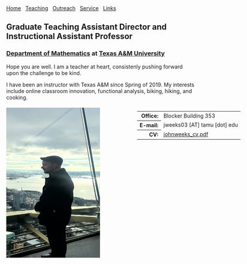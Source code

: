 <!-- <html xmlns="http://www.w3.org/1999/xhtml" xml:lang="en"> --> 
 

<!-- ==================== DEFINE DOCUMENT VARS HERE ==================== --> 
<!-- ========== In this section change YOUR NAME to your name ========== --> 
<html lang="en-US"><head><meta http-equiv="Content-Type" content="text/html; charset=UTF-8"> 
</head> 
 

<body> 
<!--#include virtual="/includes/1colUser.inc.html" --> 
 

<!-- ==================== BEGIN YOUR CONTENT HERE ==================== --> 
 
<div class="header">
    <a href="/" class="menulink">Home</a>&nbsp;&nbsp;
    <a href="/teaching/" class="menulink">Teaching</a>&nbsp;&nbsp;
    <a href="/outreach/" class="menulink">Outreach</a>&nbsp;&nbsp;
    <a href="/service/" class="menulink">Service</a>&nbsp;&nbsp;
    <!-- <a href="/conferences/" class="menulink">Conferences</a>&nbsp;&nbsp;
    <a href="/contact/" class="menulink">Contact</a>&nbsp;&nbsp;-->
    <a href="/links/" class="menulink">Links</a>&nbsp;&nbsp;
  </div>

<h2>Graduate Teaching Assistant Director and Instructional Assistant Professor</h2>
<h3><a href="https://math.tamu.edu/">Department of Mathematics</a> at <a href="https://tamu.edu/">Texas A&M University</a></h3> 
<p>Hope you are well. I am a teacher at heart, consistenly pushing forward upon the challenge to be kind.</p>

<p>I have been an instructor with Texas A&M since Spring of 2019. My interests include online classroom innovation, functional analysis, biking, hiking, and cooking.</p>

<div style="width:625px;"> 
<div style="float:left;"> 
<!-- Photograph --> 
<img src="./photos/me.jpeg" alt="[PHOTO]" 
     style="position:relative;float:left;padding-right:5px;padding-top:5px;width:250px;height:400px"/> 
</div> 
<div style="float:right;"> 

<!-- Contact info --> 
<table> 
<tr><!-- Office --> 
<th style="text-align: right">Office:</th> 
<td>Blocker Building 353</td> 
</tr> 
<tr><!-- Obfuscate your e-mail address to reduce spam --> 
<th style="text-align: right">E-mail:</th> 
<td>jweeks03 [AT] tamu [dot] edu</td> 
</tr>
<tr><!-- Link to your CV --> 
<th style="text-align: right">CV:</th> 
<td><a href="johnweeks_cv.pdf">johnweeks_cv.pdf</a></td> 
<!-- <td><a href="misc/cv.pdf">John Weeks</a></td> --> 
</tr> 
</table>
</div> 
